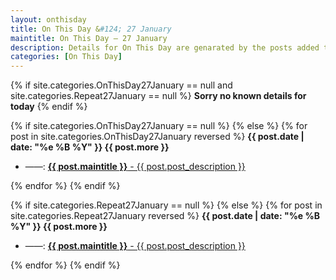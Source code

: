 ```yaml
---
layout: onthisday
title: On This Day &#124; 27 January
maintitle: On This Day — 27 January
description: Details for On This Day are genarated by the posts added to the website so the content is subject to changes/updates over time.
categories: [On This Day]
---
```


{% if site.categories.OnThisDay27January == null and site.categories.Repeat27January == null %}
<strong>Sorry no known details for today</strong>
{% endif %}

{% if site.categories.OnThisDay27January == null %}
{% else %}
{% for post in site.categories.OnThisDay27January reversed %}
<strong>{{ post.date | date: "%e %B %Y" }} {{ post.more }}</strong>
<ul>
<li> ——: <a href="{{ post.url }}"><strong>{{ post.maintitle }}</strong> - {{ post.post_description }}</a></li>
</ul>
{% endfor %}
{% endif %}

{% if site.categories.Repeat27January == null %}
{% else %}
{% for post in site.categories.Repeat27January reversed %}
<strong>{{ post.date | date: "%e %B %Y" }} {{ post.more }}</strong>
<ul>
<li> ——: <a href="{{ post.url }}"><strong>{{ post.maintitle }}</strong> - {{ post.post_description }}</a></li>
</ul>
{% endfor %}
{% endif %}
